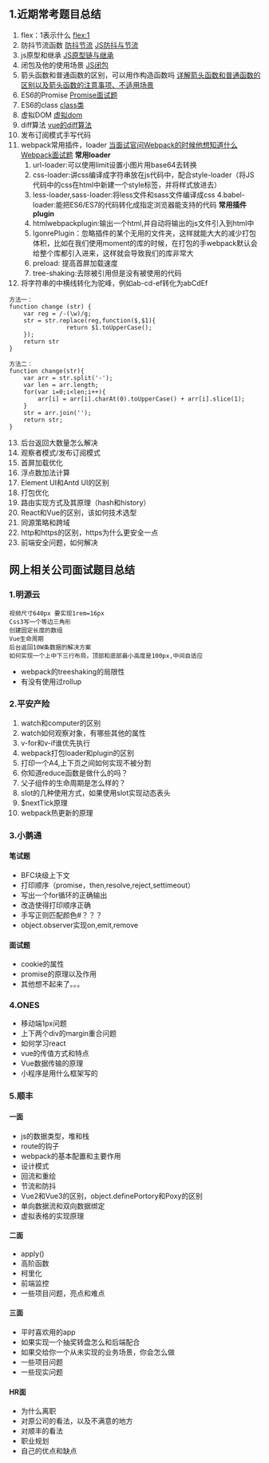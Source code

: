 ## 1.近期常考题目总结
1. flex：1表示什么
[flex:1](https://www.cnblogs.com/LangZ-/p/12703858.html)
2. 防抖节流函数
[防抖节流](https://juejin.cn/post/6844903669389885453)
[JS防抖与节流](https://juejin.cn/post/6844903795420299278)
3. js原型和继承
[JS原型链与继承](https://juejin.cn/post/6844903475021627400)
4. 闭包及他的使用场景
[JS闭包](https://juejin.cn/post/6844903858636849159)
5. 箭头函数和普通函数的区别，可以用作构造函数吗
[详解箭头函数和普通函数的区别以及箭头函数的注意事项、不适用场景](https://juejin.cn/post/6844903801799835655)
6. ES6的Promise
[Promise面试题](https://juejin.cn/post/6844904077537574919)
7. ES6的class
[class类](https://es6.ruanyifeng.com/#docs/class)
8. 虚拟DOM
[虚拟dom](https://juejin.cn/post/6844903806132568072)
9. diff算法
[vue的diff算法](https://juejin.cn/post/6844903607913938951)
10. 发布订阅模式手写代码
11. webpack常用插件，loader
[当面试官问Webpack的时候他想知道什么](https://juejin.cn/post/6943468761575849992)
[Webpack面试题](https://juejin.cn/post/6844904094281236487)
**常用loader**
	1. url-loader:可以使用limit设置小图片用base64去转换
	2. css-loader:讲css编译成字符串放在js代码中，配合style-loader（将JS代码中的css在html中新建一个style标签，并将样式放进去）
	3. less-loader,sass-loader:将less文件和sass文件编译成css
	4.babel-loader:能把ES6/ES7的代码转化成指定浏览器能支持的代码
**常用插件plugin**
	1. htmlwebpackplugin:输出一个html,并自动将输出的js文件引入到html中
	2. IgonrePlugin：忽略插件的某个无用的文件夹，这样就能大大的减少打包体积，比如在我们使用moment的库的时候，在打包的手webpack默认会给整个库都引入进来，这样就会导致我们的库非常大
	3. preload: 提高首屏加载速度
	4. tree-shaking:去除被引用但是没有被使用的代码
12. 将字符串的中横线转化为驼峰，例如ab-cd-ef转化为abCdEf
```
方法一：
function change (str) {
	var reg = /-(\w)/g;
	str = str.replace(reg,function($,$1){
				return $1.toUpperCase();
	}); 
	return str
}

方法二：
function change(str){
	var arr = str.split('-');
	var len = arr.length;
	for(var i=0;i<len;i++){
		arr[i] = arr[i].charAt(0).toUpperCase() + arr[i].slice(1);
	}
	str = arr.join('');
	return str;
}
```
13. 后台返回大数量怎么解决
14. 观察者模式/发布订阅模式
15. 首屏加载优化
16. 浮点数加法计算
17. Element UI和Antd UI的区别
18. 打包优化
19. 路由实现方式及其原理（hash和history）
20. React和Vue的区别，该如何技术选型
21. 同源策略和跨域
22. http和https的区别，https为什么更安全一点
23. 前端安全问题，如何解决

## 网上相关公司面试题目总结
### 1.明源云
	视频尺寸640px 要实现1rem=16px
	Css3写一个等边三角形
	创建固定长度的数组
	Vue生命周期
	后台返回10W条数据的解决方案
	如何实现一个上中下三行布局，顶部和底部最小高度是100px,中间自适应
- webpack的treeshaking的局限性
- 有没有使用过rollup

### 2.平安产险
1. watch和computer的区别
1. watch如何观察对象，有哪些其他的属性
1. v-for和v-if谁优先执行
1. webpack打包loader和plugin的区别
1. 打印一个A4,上下页之间如何实现不被分割
1. 你知道reduce函数是做什么的吗？
1. 父子组件的生命周期是怎么样的？
1. slot的几种使用方式，如果使用slot实现动态表头
2. $nextTick原理
3. webpack热更新的原理

### 3.小鹅通
#### 笔试题
- BFC块级上下文
- 打印顺序（promise，then,resolve,reject,settimeout）
- 写出一个for循环的正确输出
- 改造使得打印顺序正确
- 手写正则匹配颜色#？？？
- object.observer实现on,emit,remove
#### 面试题
- cookie的属性
- promise的原理以及作用
- 其他想不起来了。。。

### 4.ONES
- 移动端1px问题
- 上下两个div的margin重合问题
- 如何学习react
- vue的传值方式和特点
- Vue数据传输的原理
- 小程序是用什么框架写的

### 5.顺丰
#### 一面
- js的数据类型，堆和栈
- route的钩子
- webpack的基本配置和主要作用
- 设计模式
- 回流和重绘
- 节流和防抖
- Vue2和Vue3的区别，object.definePortory和Poxy的区别
- 单向数据流和双向数据绑定
- 虚拟表格的实现原理
#### 二面
- apply()
- 高阶函数
- 柯里化
- 前端监控
- 一些项目问题，亮点和难点
#### 三面

- 平时喜欢用的app
- 如果实现一个抽奖转盘怎么和后端配合
- 如果交给你一个从未实现的业务场景，你会怎么做
- 一些项目问题
- 一些现实问题
#### HR面
- 为什么离职
- 对原公司的看法，以及不满意的地方
- 对顺丰的看法
- 职业规划
- 自己的优点和缺点